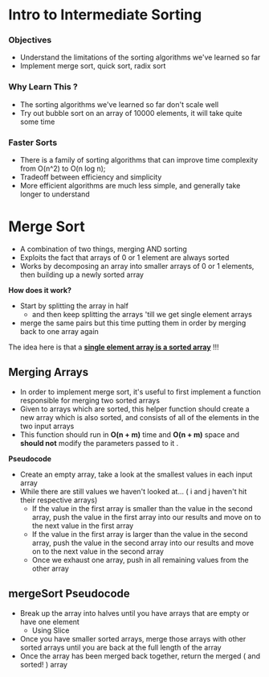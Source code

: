 

# Intro to Intermediate Sorting

### Objectives

- Understand the limitations of the sorting algorithms we've learned so far
- Implement merge sort, quick sort, radix sort



### Why Learn This ? 

- The sorting algorithms we've learned so far don't scale well 
- Try out bubble sort on an array of 10000 elements, it will take quite some time



### Faster Sorts

- There is a family of sorting algorithms that can improve time complexity from O(n^2) to O(n log n);
- Tradeoff between efficiency and simplicity
- More efficient algorithms are much less simple, and generally take longer to understand



# Merge Sort

- A combination of two things, merging AND sorting
- Exploits the fact that arrays of 0 or 1 element are always sorted
- Works by decomposing an array into smaller arrays of 0 or 1 elements, then building up a newly sorted array 

**How does it work?**

- Start by splitting the array in half 
  - and then keep splitting the arrays 'till we get single element arrays
- merge the same pairs but this time putting them in order by merging back to one array again



The idea here is that a <u>**single element array is a sorted array**</u> !!! 



## Merging Arrays

- In order to implement merge sort, it's useful to first implement a function responsible for merging two sorted arrays
- Given to arrays which are sorted, this helper function should create a new array which is also sorted, and consists of all of the elements in the two input arrays
- This function should run in **O(n + m)** time and **O(n + m)** space and **should not** modify  the parameters passed to it .

**Pseudocode**

- Create an empty array, take a look at the smallest values in each input array
- While there are still values we haven't looked at... ( i and j haven't hit their respective arrays)
  - If the value in the first array is smaller than the value in the second array, push the value in the first array into our results and move on to the next value in the first array
  - If the value in the first array is larger than the value in the second array, push the value in the second array into our results and move on to the next value in the second array
  - Once we exhaust one array, push in all remaining values from the other array



## mergeSort Pseudocode

- Break up the array into halves until you have arrays that are empty or have one element
  - Using Slice
- Once you have smaller sorted arrays, merge those arrays with other sorted arrays until you are back at the full length of the array
- Once the array has been merged back together, return the merged ( and sorted! ) array

